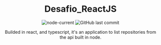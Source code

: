 <div align="center">

# Desafio_ReactJS

![node-current](https://img.shields.io/node/v/package)
![GitHub last commit](https://img.shields.io/github/last-commit/Merchanntt/Desafio_ReactJS)

Builded in react, and typescript, it's an application to list repositories from the api built in node.

</div>

